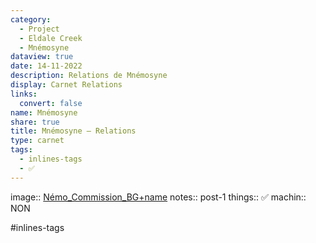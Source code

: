 ```yaml
---
category:
  - Project
  - Eldale Creek
  - Mnémosyne
dataview: true
date: 14-11-2022
description: Relations de Mnémosyne
display: Carnet Relations
links:
  convert: false
name: Mnémosyne
share: true
title: Mnémosyne — Relations
type: carnet
tags:
  - inlines-tags
  - ✅
---
```




image:: [Némo_Commission_BG+name](../assets/img/N%C3%A9mo_Commission_BG+name.png)
notes:: post-1
things:: ✅
machin:: NON

#inlines-tags

